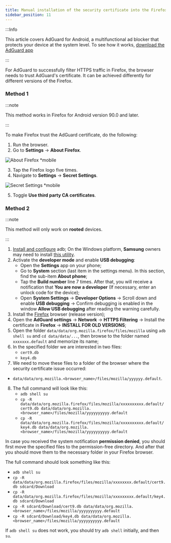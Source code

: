 ```yaml
---
title: Manual installation of the security certificate into the Firefox browser
sidebar_position: 11
---
```


:::Info

This article covers AdGuard for Android, a multifunctional ad blocker that protects your device at the system level. To see how it works, [download the AdGuard app](https://adguard.com/download.html?auto=true)

:::

For AdGuard to successfully filter HTTPS traffic in Firefox, the browser needs to trust AdGuard's certificate. It can be achieved differently for different versions of the Firefox.

### Method 1

:::note

This method works in Firefox for Android version 90.0 and later.

:::

To make Firefox trust the AdGuard certificate, do the following:

1. Run the browser.
2. Go to **Settings** → **About Firefox**.

![About Firefox *mobile](https://cdn.adtidy.org/content/kb/ad_blocker/android/solving_problems/firefox-certificates/ff_nightly_about_en.jpeg)

3. Tap the Firefox logo five times.
4. Navigate to **Settings** → **Secret Settings**.

![Secret Settings *mobile](https://cdn.adtidy.org/content/kb/ad_blocker/android/solving_problems/firefox-certificates/ff_nightly_secret.jpeg)

5. Toggle **Use third party CA certificates**.

### Method 2

:::note

This method will only work on **rooted** devices.

:::

1. [Install and configure](https://www.xda-developers.com/install-adb-windows-macos-linux/) adb; On the Windows platform, **Samsung** owners may need to install [this utility](https://developer.samsung.com/mobile/android-usb-driver.html).
2. Activate the **developer mode** and enable **USB debugging**:
    - Open the **Settings** app on your phone;
    - Go to **System** section (last item in the settings menu). In this section, find the sub-item **About phone**;
    - Tap the **Build number** line 7 times. After that, you will receive a notification that **You are now a developer** (If necessary, enter an unlock code for the device);
    - Open **System Settings** → **Developer Options** → Scroll down and enable **USB debugging** → Confirm debugging is enabled in the window **Allow USB debugging** after reading the warning carefully.
3. Install the [Firefox](https://www.mozilla.org/en-US/firefox/releases/) browser (release version);
4. Open the **AdGuard settings** → **Network** → **HTTPS Filtering** → Install the certificate in **Firefox** → **INSTALL FOR OLD VERSIONS**;
5. Open the folder `data/data/org.mozilla.firefox/files/mozilla` using `adb shell su` and `cd data/data/...`, then browse to the folder named `xxxxxxx.default` and memorize its name;
6. In the specified folder we are interested in two files:
    - `cert9.db`
    - `key4.db`
7. We need to move these files to a folder of the browser where the security certificate issue occurred:
- `data/data/org.mozilla.<browser_name>/files/mozilla/yyyyyy.default`.
8. The full command will look like this:
    - `adb shell su`
    - `cp -R data/data/org.mozilla.firefox/files/mozilla/xxxxxxxxxx.default/cert9.db data/data/org.mozilla.<browser_name>/files/mozilla/yyyyyyyyyy.default`
    - `cp -R data/data/org.mozilla.firefox/files/mozilla/xxxxxxxxxx.default/key4.db data/data/org.mozilla.<browser_name>/files/mozilla/yyyyyyyyyy.default`

In case you received the system notification **permission denied**, you should first move the specified files to the permission-free directory. And after that you should move them to the necessary folder in your Firefox browser.

The full command should look something like this:
- `adb shell su`
- `cp -R data/data/org.mozilla.firefox/files/mozilla/xxxxxxxx.default/cert9.db sdcard/Download`
- `cp -R data/data/org.mozilla.firefox/files/mozilla/xxxxxxxxx.default/key4.db sdcard/Download`
- `cp -R sdcard/Download/cert9.db data/data/org.mozilla.<browser_name>/files/mozilla/yyyyyyyyyy.default`
- `cp -R sdcard/Download/key4.db data/data/org.mozilla.<browser_name>/files/mozilla/yyyyyyyyyy.default`

If `adb shell su` does not work, you should try `adb shell` initially, and then `su`.
